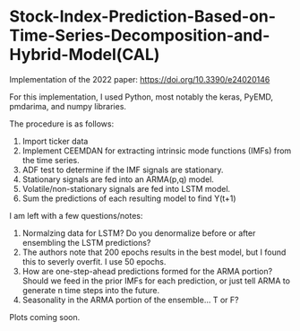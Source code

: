 # Stock-Index-Prediction-Based-on-Time-Series-Decomposition-and-Hybrid-Model(CAL)
Implementation of the 2022 paper: https://doi.org/10.3390/e24020146

For this implementation, I used Python, most notably the keras, PyEMD, pmdarima, and numpy libraries.

The procedure is as follows:
1. Import ticker data
2. Implement CEEMDAN for extracting intrinsic mode functions (IMFs) from the time series.
3. ADF test to determine if the IMF signals are stationary.
4. Stationary signals are fed into an ARMA(p,q) model.
5. Volatile/non-stationary signals are fed into LSTM model.
6. Sum the predictions of each resulting model to find Y(t+1)

I am left with a few questions/notes:

1. Normalzing data for LSTM? Do you denormalize before or after ensembling the LSTM predictions?
2. The authors note that 200 epochs results in the best model, but I found this to severly overfit. I use 50 epochs.
3. How are one-step-ahead predictions formed for the ARMA portion? Should we feed in the prior IMFs for each prediction, or just tell ARMA to generate n time steps into the future.
4. Seasonality in the ARMA portion of the ensemble... T or F?

Plots coming soon.
